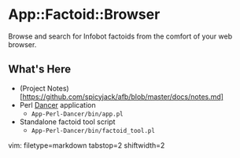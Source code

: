 # App::Factoid::Browser #

Browse and search for Infobot factoids from the comfort of your web browser.

## What's Here ##
- (Project Notes)[https://github.com/spicyjack/afb/blob/master/docs/notes.md]
- Perl [Dancer](https://metacpan.org/module/Dancer) application
  - `App-Perl-Dancer/bin/app.pl`
- Standalone factoid tool script 
  - `App-Perl-Dancer/bin/factoid_tool.pl`



vim: filetype=markdown tabstop=2 shiftwidth=2
